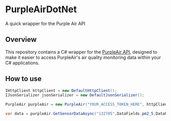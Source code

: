 # PurpleAirDotNet
A quick wrapper for the Purple Air API
## Overview
This repository contains a C# wrapper for the [PurpleAir API](https://api.purpleair.com/), designed to make it easier to access PurpleAir's air quality monitoring data within your C# applications.


## How to use
```csharp
IHttpClient httpClient = new DefaultHttpClient();
IJsonSerializer jsonSerializer = new DefaultJsonSerializer();

PurpleAir purpleAir = new PurpleAir("YOUR_ACCESS_TOKEN_HERE", httpClient, jsonSerializer);

var data = purpleAir.GetSensorDataAsync("132705",DataFields.pm2_5,DataFields.humidity);
